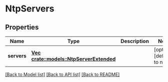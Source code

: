# NtpServers

## Properties
Name | Type | Description | Notes
------------ | ------------- | ------------- | -------------
**servers** | [**Vec <crate::models::NtpServerExtended>**](NtpServerExtended.md) |  | [optional] [default to null]

[[Back to Model list]](../README.md#documentation-for-models) [[Back to API list]](../README.md#documentation-for-api-endpoints) [[Back to README]](../README.md)



